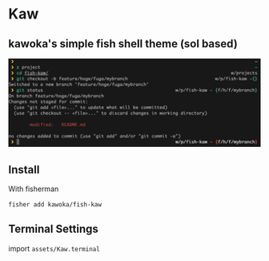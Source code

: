 # Kaw
kawoka's simple fish shell theme (sol based)
---
<img src="https://raw.githubusercontent.com/kawoka/fish-kaw/master/assets/screenshot.png" />

## Install

With fisherman

```fish
fisher add kawoka/fish-kaw
```

## Terminal Settings
import `assets/Kaw.terminal`
